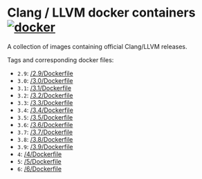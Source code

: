 # Clang / LLVM docker containers [![docker](https://img.shields.io/docker/pulls/silkeh/clang.svg)](https://hub.docker.com/r/silkeh/clang/)

A collection of images containing official Clang/LLVM releases.

Tags and corresponding docker files:

- `2.9`: [/2.9/Dockerfile](https://github.com/silkeh/docker-clang/blob/master/2.9/Dockerfile)
- `3.0`: [/3.0/Dockerfile](https://github.com/silkeh/docker-clang/blob/master/3.0/Dockerfile)
- `3.1`: [/3.1/Dockerfile](https://github.com/silkeh/docker-clang/blob/master/3.1/Dockerfile)
- `3.2`: [/3.2/Dockerfile](https://github.com/silkeh/docker-clang/blob/master/3.2/Dockerfile)
- `3.3`: [/3.3/Dockerfile](https://github.com/silkeh/docker-clang/blob/master/3.3/Dockerfile)
- `3.4`: [/3.4/Dockerfile](https://github.com/silkeh/docker-clang/blob/master/3.4/Dockerfile)
- `3.5`: [/3.5/Dockerfile](https://github.com/silkeh/docker-clang/blob/master/3.5/Dockerfile)
- `3.6`: [/3.6/Dockerfile](https://github.com/silkeh/docker-clang/blob/master/3.6/Dockerfile)
- `3.7`: [/3.7/Dockerfile](https://github.com/silkeh/docker-clang/blob/master/3.7/Dockerfile)
- `3.8`: [/3.8/Dockerfile](https://github.com/silkeh/docker-clang/blob/master/3.8/Dockerfile)
- `3.9`: [/3.9/Dockerfile](https://github.com/silkeh/docker-clang/blob/master/3.9/Dockerfile)
- `4`: [/4/Dockerfile](https://github.com/silkeh/docker-clang/blob/master/4/Dockerfile)
- `5`: [/5/Dockerfile](https://github.com/silkeh/docker-clang/blob/master/5/Dockerfile)
- `6`: [/6/Dockerfile](https://github.com/silkeh/docker-clang/blob/master/6/Dockerfile)
